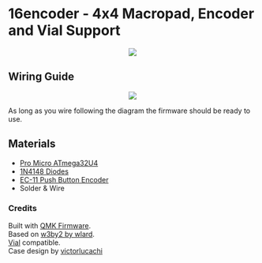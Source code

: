 
# 16encoder - 4x4 Macropad, Encoder and Vial Support
<p align="center">
  <img src="https://i.imgur.com/c7DsltT.jpg">
</p>  
  
## Wiring Guide
<p align="center">
  <img src="https://i.imgur.com/JVrGvly.pngg">
</p>  
  
As long as you wire following the diagram the firmware should be ready to use.  

## Materials
- [Pro Micro ATmega32U4](https://www.aliexpress.com/item/32768308647.html?spm=a2g0o.order_list.0.0.21ef1802lmFpbr)
- [1N4148 Diodes](https://www.aliexpress.com/item/10000056483250.html?spm=a2g0o.order_list.0.0.21ef1802lmFpbr)
- [EC-11 Push Button Encoder](https://www.aliexpress.com/item/32660088529.html?spm=a2g0o.order_list.0.0.21ef1802lmFpbr)
- Solder & Wire


### Credits
Built with [QMK Firmware](https://github.com/qmk/qmk_firmware).  
Based on [w3by2 by wlard](https://github.com/wlard/keyboards/blob/main/w3by2-rotary/Readme.md).  
[Vial](https://get.vial.today/) compatible.  
Case design by [victorlucachi](https://github.com/victorlucachi/void16)  

